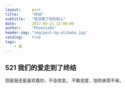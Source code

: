 ```yaml
---
layout:     post
title:      "终结"
subtitle:   "我消磨了你的耐心"
date:       2017-05-21 12:00:00
author:     "PhoenixDo"
header-img: "img/post-bg-alibaba.jpg"
catalog:    true
tags:
    - 爱
---
```


## 521 我们的爱走到了终结

但是我还是喜欢着你，不会改变。
不敢说爱，怕你承受不来。
